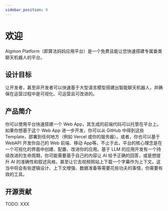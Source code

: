 ```yaml
---
sidebar_position: 0
---
```


# 欢迎

Algmon Platform（即算法妈妈应用平台）是一个免费且能让您快速搭建专属垂类聊天机器人的平台。

## 设计目标

让开发者，甚至非开发者可以快速基于大型语言模型搭建出智能聊天机器人，并确保在运营过程中是可视化、可运营且可改进的。

## 产品简介

你可以使用平台快速搭建一个 Web App，其生成的前端代码可以托管在平台上。如果你想基于这个 Web App 进一步开发，你可以从 GitHub 中得到这些 Template，部署到任何地方（例如 Vercel 或你的服务器）。或者，你也可以基于 WebAPI 开发你自己的 Web 前端、移动 App等。不止于此，平台的核心理念是在一个可视化的界面中创建、配置、改进你的应用。基于 LLM 的应用开发有一个持续改进的生命周期，你可能需要基于自己的内容让 AI 给予正确的回答，或是想提升 AI 的准确性和叙述风格，甚至让它去视频网站上下载一个字幕作为上下文。这当中将会有些逻辑设计、上下文增强、数据准备等需要花些功夫的事情，你需要有效的工具。

## 开源贡献
TODO: XXX
